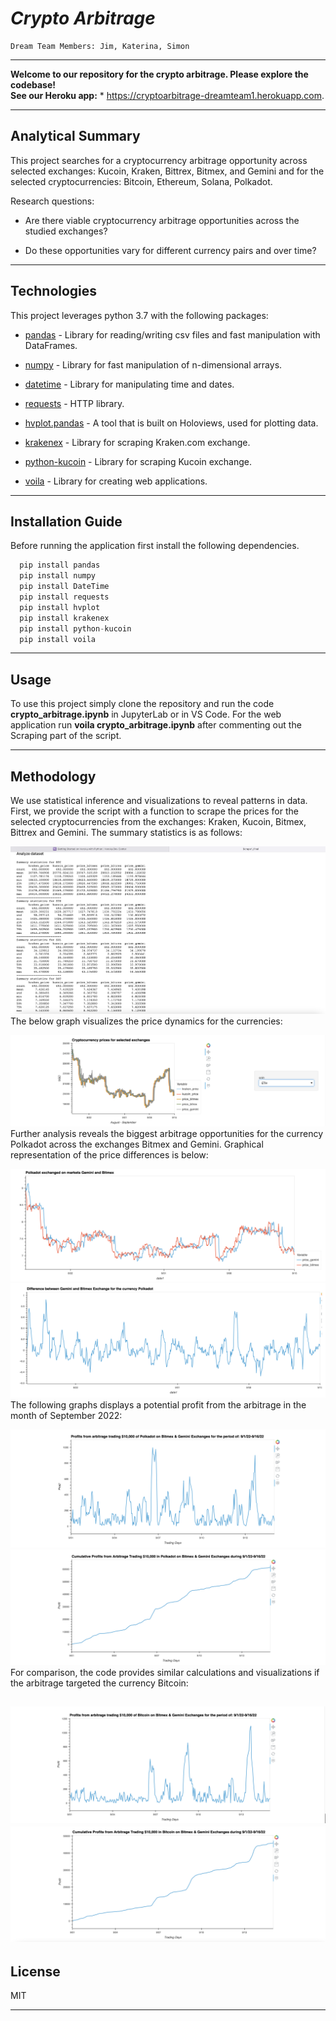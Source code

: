 # *Crypto Arbitrage*

    Dream Team Members: Jim, Katerina, Simon
---

**Welcome to our repository for the crypto arbitrage. Please explore the codebase!** <br />
**See our Heroku app:** * https://cryptoarbitrage-dreamteam1.herokuapp.com.

---
## Analytical Summary

This project searches for a cryptocurrency arbitrage opportunity across selected exchanges:  Kucoin, Kraken, Bittrex, Bitmex, and Gemini and for the selected cryptocurrencies: Bitcoin, Ethereum, Solana, Polkadot. 

Research questions:

 - Are there viable cryptocurrency arbitrage opportunities across the studied exchanges?

 - Do these opportunities vary for different currency pairs and over time?

---

## Technologies

This project leverages python 3.7 with the following packages:

* [pandas](https://pandas.pydata.org) - Library for reading/writing csv files and fast manipulation with DataFrames.

* [numpy](https://numpy.org) - Library for fast manipulation of n-dimensional arrays.

* [datetime](https://github.com/python/cpython/blob/3.10/Lib/datetime.py) - Library for manipulating time and dates.

* [requests](https://pypi.org/project/requests/) - HTTP library.

* [hvplot.pandas](https://hvplot.holoviz.org) - A tool that is built on Holoviews, used for plotting data.

* [krakenex](https://github.com/veox/python3-krakenex) - Library for scraping Kraken.com exchange.

* [python-kucoin](https://python-kucoin.readthedocs.io/en/latest/) - Library for scraping Kucoin exchange.

* [voila](https://voila.readthedocs.io/en/stable/) - Library for creating web applications.
---

## Installation Guide

Before running the application first install the following dependencies.

```python
  pip install pandas
  pip install numpy
  pip install DateTime
  pip install requests
  pip install hvplot
  pip install krakenex
  pip install python-kucoin
  pip install voila

```
---

## Usage

To use this project simply clone the repository and run the code **crypto_arbitrage.ipynb** in JupyterLab or in VS Code.
For the web application run **voila crypto_arbitrage.ipynb** after commenting out the Scraping part of the script.

---

## Methodology
We use statistical inference and visualizations to reveal patterns in data.
First, we provide the script with a function to scrape the prices for the selected cryptocurrencies from the exchanges: Kraken, Kucoin, Bitmex, Bittrex and Gemini.
The summary statistics is as follows:

![snippet of our code](Images/pic2.png)
The below graph visualizes the price dynamics for the currencies:

![snippet of our code](Images/pic3.png)
Further analysis reveals the biggest arbitrage opportunities for the currency Polkadot across the exchanges Bitmex and Gemini.
Graphical representation of the price differences is below:

![snippet of our code](Images/pic4.png)
![snippet of our code](Images/pic5.png)
The following graphs displays a potential profit from the arbitrage in the month of September 2022:

![snippet of our code](Images/pic7.png)
![snippet of our code](Images/pic8.png)
For comparison, the code provides similar calculations and visualizations if the arbitrage targeted the currency Bitcoin:

![snippet of our code](Images/pic9.png)
![snippet of our code](Images/pic10.png)
---

## License

MIT

---


 

